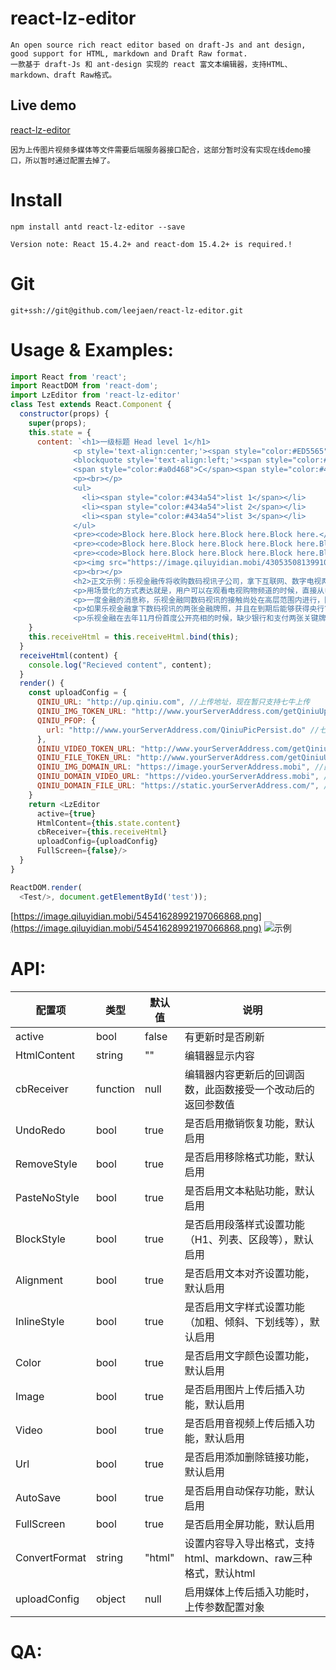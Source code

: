 # react-lz-editor
    An open source rich react editor based on draft-Js and ant design, good support for HTML, markdown and Draft Raw format.
    一款基于 draft-Js 和 ant-design 实现的 react 富文本编辑器，支持HTML、markdown、draft Raw格式。
## Live demo

[react-lz-editor](https://leejaen.github.io/react-lz-editor/index.html)


    因为上传图片视频多媒体等文件需要后端服务器接口配合，这部分暂时没有实现在线demo接口，所以暂时通过配置去掉了。

# Install
    npm install antd react-lz-editor --save

    Version note: React 15.4.2+ and react-dom 15.4.2+ is required.!

# Git
    git+ssh://git@github.com/leejaen/react-lz-editor.git

# Usage & Examples:

  ``` js
  import React from 'react';
  import ReactDOM from 'react-dom';
  import LzEditor from 'react-lz-editor'
  class Test extends React.Component {
    constructor(props) {
      super(props);
      this.state = {
        content: `<h1>一级标题 Head level 1</h1>
                <p style='text-align:center;'><span style="color:#ED5565">红色文字</span>，居中对齐，<strong>加粗</strong>，<em>斜体</em></p>
                <blockquote style='text-align:left;'><span style="color:#ffce54">其</span><span style="color:#a0d468">他</span><span style="color:#38afda">颜</span><span style="color:#967adc">色</span>
                <span style="color:#a0d468">C</span><span style="color:#48cfad">OL</span><span style="color:#4a89dc">O</span><span style="color:#967adc">R</span><span style="color:#434a54">S</span></blockquote>
                <p><br></p>
                <ul>
                  <li><span style="color:#434a54">list 1</span></li>
                  <li><span style="color:#434a54">list 2</span></li>
                  <li><span style="color:#434a54">list 3</span></li>
                </ul>
                <pre><code>Block here.Block here.Block here.Block here.</code></pre>
                <pre><code>Block here.Block here.Block here.Block here.Block here.</code></pre>
                <pre><code>Block here.Block here.Block here.Block here.Block here.</code></pre>
                <p><img src="https://image.qiluyidian.mobi/43053508139910678747.jpg"/></p>
                <p><br></p>
                <h2>正文示例：乐视金融传将收购数码视讯子公司，拿下互联网、数字电视两张支付牌照</h2>
                <p>用场景化的方式表达就是，用户可以在观看电视购物频道的时候，直接从电视上进行支付购买商品，不用再通过银行汇款或者货到付款；可以选择对电视上的点播内容进行付费，还可能在电视上对水电煤等公用事业费用进行缴费。</p>
                <p>一度金融的消息称，乐视金融同数码视讯的接触尚处在高层范围内进行，因此对于收购价格，暂时还不能确定。</p>
                <p>如果乐视金融拿下数码视讯的两张金融牌照，并且在到期后能够获得央行审核顺利延期，意味着乐视可以通过移动设备和电视两个终端来链接用户的银行卡。</p>
                <p>乐视金融在去年11月份首度公开亮相的时候，缺少银行和支付两张关键牌照就一直是外界关注的问题。</p>`
      }
      this.receiveHtml = this.receiveHtml.bind(this);
    }
    receiveHtml(content) {
      console.log("Recieved content", content);
    }
    render() {
      const uploadConfig = {
        QINIU_URL: "http://up.qiniu.com", //上传地址，现在暂只支持七牛上传
        QINIU_IMG_TOKEN_URL: "http://www.yourServerAddress.com/getQiniuUptoken.do", //请求图片的token
        QINIU_PFOP: {
          url: "http://www.yourServerAddress.com/QiniuPicPersist.do" //七牛持久保存请求地址
        },
        QINIU_VIDEO_TOKEN_URL: "http://www.yourServerAddress.com/getQiniuUptoken.do", //请求媒体资源的token
        QINIU_FILE_TOKEN_URL: "http://www.yourServerAddress.com/getQiniuUptoken.do?name=patch", //其他资源的token的获取
        QINIU_IMG_DOMAIN_URL: "https://image.yourServerAddress.mobi", //图片文件地址的前缀
        QINIU_DOMAIN_VIDEO_URL: "https://video.yourServerAddress.mobi", //视频文件地址的前缀
        QINIU_DOMAIN_FILE_URL: "https://static.yourServerAddress.com/", //其他文件地址前缀
      }
      return <LzEditor
        active={true}
        HtmlContent={this.state.content}
        cbReceiver={this.receiveHtml}
        uploadConfig={uploadConfig}
        FullScreen={false}/>
    }
  }

  ReactDOM.render(
    <Test/>, document.getElementById('test'));


  ```
  [https://image.qiluyidian.mobi/54541628992197066868.png](https://image.qiluyidian.mobi/54541628992197066868.png)
  ![示例](https://image.qiluyidian.mobi/54541628992197066868.png)


# API:
| 配置项 | 类型 | 默认值 | 说明 |
| -- | -- | -- | -- |
| active | bool | false | 有更新时是否刷新 |
| HtmlContent | string | "" | 编辑器显示内容 |
| cbReceiver | function | null | 编辑器内容更新后的回调函数，此函数接受一个改动后的返回参数值 |
| UndoRedo | bool | true | 是否启用撤销恢复功能，默认启用 |
| RemoveStyle | bool | true | 是否启用移除格式功能，默认启用 |
| PasteNoStyle | bool | true | 是否启用文本粘贴功能，默认启用 |
| BlockStyle | bool | true | 是否启用段落样式设置功能（H1、列表、区段等），默认启用 |
| Alignment | bool | true | 是否启用文本对齐设置功能，默认启用 |
| InlineStyle | bool | true | 是否启用文字样式设置功能（加粗、倾斜、下划线等），默认启用 |
| Color | bool | true | 是否启用文字颜色设置功能，默认启用 |
| Image | bool | true | 是否启用图片上传后插入功能，默认启用 |
| Video | bool | true | 是否启用音视频上传后插入功能，默认启用 |
| Url | bool | true | 是否启用添加删除链接功能，默认启用 |
| AutoSave | bool | true | 是否启用自动保存功能，默认启用 |
| FullScreen | bool | true | 是否启用全屏功能，默认启用 |
| ConvertFormat | string | "html" | 设置内容导入导出格式，支持html、markdown、raw三种格式，默认html |
| uploadConfig | object | null | 启用媒体上传后插入功能时，上传参数配置对象 |
# QA:

